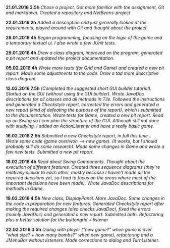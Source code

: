 **21.01.2016 3.5h** *Chose a project. Got more familiar with the
 assignment, Git and markdown. Created a repository and NetBeans-project*

**22.01.2016 2h** *Added a description and just generally looked at
 the requirements, played around with Git and thought about the project.*

**28.01.2016 4h** *Began programming, focusing on the logic of the game
 and a temporary textual ui. I also wrote a few JUnit tests.*

**29.01.2016 4h** *Drew a class diagram, improved on the program,
 generated a pit report and updated the project documentation.*

**05.02.2016 4h** *Wrote more tests (for Grid and Game) and created a
new pit report. Made some adjustments to the code. Drew a tad more
descriptive class diagram.*

**12.02.2016 7.5h** *(Completed the suggested short GUI builder tutorial).
 Started on the GUI (without using the GUI builder).
 Wrote JavaDoc descriptions for all classes and all methods in Tile.
 Followed the instructions and generated a Checkstyle report,
 corrected the errors and generated a new report (kind of defeating
 the purpose of the report),
 which I submitted to the documentation.
 Wrote tests for Game, created a new pit report.
 Read up on Swing so I can plan the structure of the GUI.
 Although still not done with studying, I added an ActionListener and
 have a really basic game.*

**16.02.2016 2.5h** *Submitted a new Checkstyle report, in full this time...
Wrote some code (game over/won --> new game). (It works, but I should
probably still do some research). Made some changes in Game and wrote
 a few new tests. Submitted a new pit report.*

**18.02.2016 4h** *Read about Swing Components. Thought about
 the execution of different features. Created three sequence diagrams
 (they're relatively similar to each other, mostly because I haven't
 made all the required decisions yet, so I had to focus on the areas
 where most of the important decisions have been made).
 Wrote JavaDoc descriptions for methods in Game.*

**19.02.2016 4.5h** *New class, DisplayPanel. More JavaDoc. Some changes
 in the code in preparation for new features.
 Generated Checkstyle report after making the required changes (also
 checks JavaDoc), fixed the errors (mainly JavaDoc) and generated a new
 report. Submitted both.
 Refactoring plus a better solution for the buttongrid + listener*

**22.02.2016 3.5h** *Dialog with player ("new game?" when game is over
 "what size? + how many bombs?" when new game), refactoring and a
 JMenuBar without listeners. Made corrections to dialog and TurnListener.*